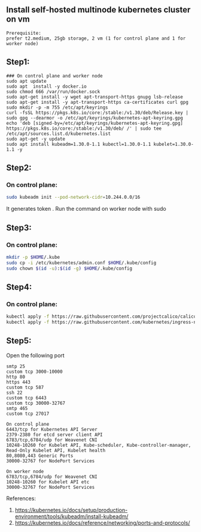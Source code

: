 ## Install self-hosted multinode kubernetes cluster on vm
```
Prerequisite:
prefer t2.medium, 25gb storage, 2 vm (1 for control plane and 1 for worker node)
```
## Step1:
```
### On control plane and worker node
sudo apt update
sudo apt  install -y docker.io
sudo chmod 666 /var/run/docker.sock
sudo apt-get install -y wget apt-transport-https gnupg lsb-release
sudo apt-get install -y apt-transport-https ca-certificates curl gpg
sudo mkdir -p -m 755 /etc/apt/keyrings
curl -fsSL https://pkgs.k8s.io/core:/stable:/v1.30/deb/Release.key | sudo gpg --dearmor -o /etc/apt/keyrings/kubernetes-apt-keyring.gpg
echo 'deb [signed-by=/etc/apt/keyrings/kubernetes-apt-keyring.gpg] https://pkgs.k8s.io/core:/stable:/v1.30/deb/ /' | sudo tee /etc/apt/sources.list.d/kubernetes.list
sudo apt-get -y update
sudo apt install kubeadm=1.30.0-1.1 kubectl=1.30.0-1.1 kubelet=1.30.0-1.1 -y

```

## Step2:

### On control plane:

```bash
sudo kubeadm init --pod-network-cidr=10.244.0.0/16
```
It generates token . Run the command on worker node with sudo
## Step3:

### On control plane:

```bash
mkdir -p $HOME/.kube
sudo cp -i /etc/kubernetes/admin.conf $HOME/.kube/config
sudo chown $(id -u):$(id -g) $HOME/.kube/config
```

## Step4:

### On control plane:

```bash
kubectl apply -f https://raw.githubusercontent.com/projectcalico/calico/v3.25.1/manifests/calico.yaml
kubectl apply -f https://raw.githubusercontent.com/kubernetes/ingress-nginx/controller-v0.49.0/deploy/static/provider/baremetal/deploy.yaml
```
## Step5:
Open the following port
```
smtp 25
custom tcp 3000-10000
http 80
https 443
custom tcp 587
ssh 22
custom tcp 6443
custom tcp 30000-32767
smtp 465
custom tcp 27017
```
```
On control plane
6443/tcp for Kubernetes API Server
2379-2380 for etcd server client API
6783/tcp,6784/udp for Weavenet CNI
10248-10260 for Kubelet API, Kube-scheduler, Kube-controller-manager, Read-Only Kubelet API, Kubelet health
80,8080,443 Generic Ports
30000-32767 for NodePort Services
```
```
On worker node
6783/tcp,6784/udp for Weavenet CNI
10248-10260 for Kubelet API etc
30000-32767 for NodePort Services
```
References:
1. <https://kubernetes.io/docs/setup/production-environment/tools/kubeadm/install-kubeadm/>
2. <https://kubernetes.io/docs/reference/networking/ports-and-protocols/>
